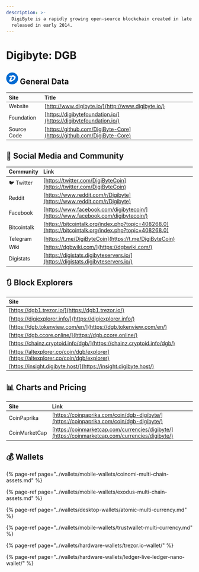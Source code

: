 ```yaml
---
description: >-
  DigiByte is a rapidly growing open-source blockchain created in late 2013 and
  released in early 2014.
---
```


# Digibyte: DGB

## ![](../.gitbook/assets/dgb.png) General Data

| Site | Title |
| :--- | :--- |
| Website | [http://www.digibyte.io/](http://www.digibyte.io/) |
| Foundation | [https://digibytefoundation.io/](https://digibytefoundation.io/) |
| Source Code | [https://github.com/DigiByte-Core](https://github.com/DigiByte-Core) |

## 🙋 Social Media and Community

| Community | Link |
| :--- | :--- |
| 🐦 Twitter | [https://twitter.com/DigiByteCoin](https://twitter.com/DigiByteCoin) |
| Reddit | [https://www.reddit.com/r/Digibyte](https://www.reddit.com/r/Digibyte) |
| Facebook | [https://www.facebook.com/digibytecoin/](https://www.facebook.com/digibytecoin/) |
| Bitcointalk | [https://bitcointalk.org/index.php?topic=408268.0](https://bitcointalk.org/index.php?topic=408268.0) |
| Telegram | [https://t.me/DigiByteCoin](https://t.me/DigiByteCoin) |
| Wiki | [https://dgbwiki.com/](https://dgbwiki.com/) |
| Digistats | [https://digistats.digibyteservers.io/](https://digistats.digibyteservers.io/) |

## 🔃 Block Explorers

| Site |
| :--- |
| [https://dgb1.trezor.io/](https://dgb1.trezor.io/) |
| [https://digiexplorer.info/](https://digiexplorer.info/) |
| [https://dgb.tokenview.com/en/](https://dgb.tokenview.com/en/) |
| [https://dgb.ccore.online/](https://dgb.ccore.online/) |
| [https://chainz.cryptoid.info/dgb/](https://chainz.cryptoid.info/dgb/) |
| [https://altexplorer.co/coin/dgb/explorer](https://altexplorer.co/coin/dgb/explorer) |
| [https://insight.digibyte.host/](https://insight.digibyte.host/) |

## 📊 Charts and Pricing

| Site | Link |
| :--- | :--- |
| CoinPaprika | [https://coinpaprika.com/coin/dgb-digibyte/](https://coinpaprika.com/coin/dgb-digibyte/) |
| CoinMarketCap | [https://coinmarketcap.com/currencies/digibyte/](https://coinmarketcap.com/currencies/digibyte/) |

## 💰 Wallets

{% page-ref page="../wallets/mobile-wallets/coinomi-multi-chain-assets.md" %}

{% page-ref page="../wallets/mobile-wallets/exodus-multi-chain-assets.md" %}

{% page-ref page="../wallets/desktop-wallets/atomic-multi-currency.md" %}

{% page-ref page="../wallets/mobile-wallets/trustwallet-multi-currency.md" %}

{% page-ref page="../wallets/hardware-wallets/trezor.io-wallet/" %}

{% page-ref page="../wallets/hardware-wallets/ledger-live-ledger-nano-wallet/" %}



